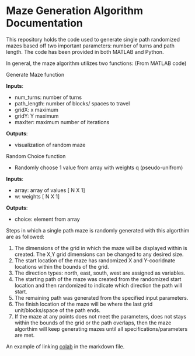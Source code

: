 # Maze Generation Algorithm Documentation 

This repository holds the code used to generate single path randomized mazes based off two important parameters: number of turns and path length. The code has been provided in both MATLAB and Python. 

In general, the maze algorithm utilizes two functions: (From MATLAB code)

Generate Maze function 

__Inputs__: 
- num_turns: number of turns
- path_length: number of blocks/ spaces to travel
- gridX: x maximum 
- gridY: Y maximum
- maxIter: maximum number of iterations

__Outputs__: 
- visualization of random maze

Random Choice function
- Randomly choose 1 value from array with weights q (pseudo-unifrom)

__Inputs__: 
- array: array of values [ N X 1]
- w: weights [ N X 1]

__Outputs__: 
- choice: element from array

Steps in which a single path maze is randomly generated with this algorthim are as followed:

1. The dimensions of the grid in which the maze will be displayed within is created. The X,Y grid dimensions can be changed to any desired size.
2. The start location of the maze has randomized X and Y-cooridnate locations within the bounds of the grid.
3. The direction types: north, east, south, west are assigned as variables.
4. The starting path of the maze was created from the randomized start location and then randomized to indicate which direction the path will start.
5. The remaining path was generated from the specified input parameters.
6. The finish location of the maze will be where the last grid unit/blocks/space of the path ends.
7. If the maze at any points does not meet the parameters, does not stays within the bounds of the grid or the path overlaps, then the maze algorthim will keep generating mazes until all specifications/parameters are met.


An example of linking [colab](https://colab.research.google.com/drive/1hKHnlq2hOVKw1-x4CG4hURgCfPhSdJ1N?usp=sharing) in the markdown file. 
